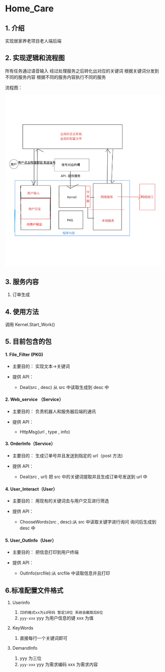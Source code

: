 # Home_Care

## 1. 介绍

实现居家养老项目老人端后端

## 2. 实现逻辑和流程图

所有任务通过语音输入
经过处理服务之后转化出对应的关键词
根据关键词分发到不同的服务内容
根据不同的服务内容执行不同的服务

流程图：

![1679795794372](image/README/1679795794372.png)

## 3. 服务内容

1. 订单生成

## 4. 使用方法

调用 Kernel.Start_Work()

## 5. 目前包含的包

#### 1. File_Filter (PKG)

- 主要目的： 实现文本->关键词
- 提供 API：

  - Deal(src , desc) 从 src 中读取生成到 desc 中

#### 2. Web_service （Service）

- 主要目的： 负责机器人和服务器后端的通讯
- 提供 API：

  - HttpMsg(url , type , info)

#### 3. OrderInfo（Service）

- 主要目的： 生成订单号并且发送到指定的 url（post 方法)
- 提供 API：

  - Deal(src , url) 把 src 中的关键词提取并且生成订单号发送到 url 中

#### 4. User_Interact（User）

- 主要目的： 用现有的关键词去与用户交互进行筛选
- 提供 API：

  - ChooseWords(src , desc):从 src 中读取关键字进行询问 询问后生成到 desc 中

#### 5. User_OutInfo（User）

- 主要目的： 把信息打印到用户终端
- 提供 API：

  - OutInfo(srcfile):从 srcfile 中读取信息并且打印

## 6.标准配置文件格式

1. Userinfo

   1. `ID的格式xx为id号码 暂定10位 系统会截取后6位`
   2. `yyy-xxx` yyy 为用户信息的键 xxx 为值
2. KeyWords

   1. 直接每行一个关键词即可
3. DemandInfo

   1. yyy 为三位
   2. `yyy-xxx` yyy 为需求编码 xxx 为需求内容
